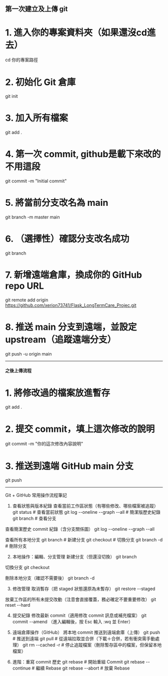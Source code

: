 ## 第一次建立及上傳 git ##

# 1. 進入你的專案資料夾（如果還沒cd進去）
cd 你的專案路徑

# 2. 初始化 Git 倉庫
git init

# 3. 加入所有檔案
git add .

# 4. 第一次 commit, github是載下來改的不用這段
git commit -m "Initial commit"

# 5. 將當前分支改名為 main
git branch -m master main

# 6. （選擇性）確認分支改名成功
git branch

# 7. 新增遠端倉庫，換成你的 GitHub repo URL
git remote add origin https://github.com/xerion73741/Flask_LongTermCare_Projec.git

# 8. 推送 main 分支到遠端，並設定 upstream（追蹤遠端分支）
git push -u origin main

----------------------------------------------------------------------------

#### 之後上傳流程 ####

# 1. 將修改過的檔案放進暫存
git add .

# 2. 提交 commit，填上這次修改的說明
git commit -m "你的這次修改內容說明"

# 3. 推送到遠端 GitHub main 分支
git push

---------------------------------------
Git + GitHub 常用操作流程筆記
1. 查看狀態與版本紀錄
查看當前工作區狀態（有哪些修改、哪些檔案被追蹤）
git status                      # 查看當前狀態
git log --oneline --graph --all # 簡潔版歷史紀錄
git branch                      # 查看分支

查看簡潔歷史 commit 紀錄（含分支關係圖）
git log --oneline --graph --all

查看所有本地分支
git branch <branch-name>  # 新建分支
git checkout <branch-name> # 切換分支
git branch -d <branch-name> # 刪除分支

2. 本地操作：編輯、分支管理
新建分支（但還沒切換）
git branch <branch-name>

切換分支
git checkout <branch-name>

刪除本地分支（確認不需要後）
git branch -d <branch-name>

3. 修改管理
取消暫存（把 staged 狀態還原為未暫存）
git restore --staged <file>

放棄工作區的所有未提交改動（注意會直接覆蓋，務必確定不要重要修改）
git reset --hard

4. 提交紀錄
修改最新 commit（適用修改 commit 訊息或補充檔案）
git commit --amend
（進入編輯後，按 Esc 輸入 :wq 並 Enter）

5. 遠端倉庫操作（GitHub）
將本地 commit 推送到遠端倉庫（上傳）
git push                          # 推送到遠端
git pull                          # 從遠端拉取並合併（下載＋合併，若有衝突需手動處理）
git rm --cached -r <name>         # 停止追蹤檔案（刪除暫存區中的檔案，但保留本地檔案）

6. 進階：重寫 commit 歷史
git rebase               # 開始重組 Commit
git rebase --continue    # 繼續 Rebase
git rebase --abort       # 放棄 Rebase

